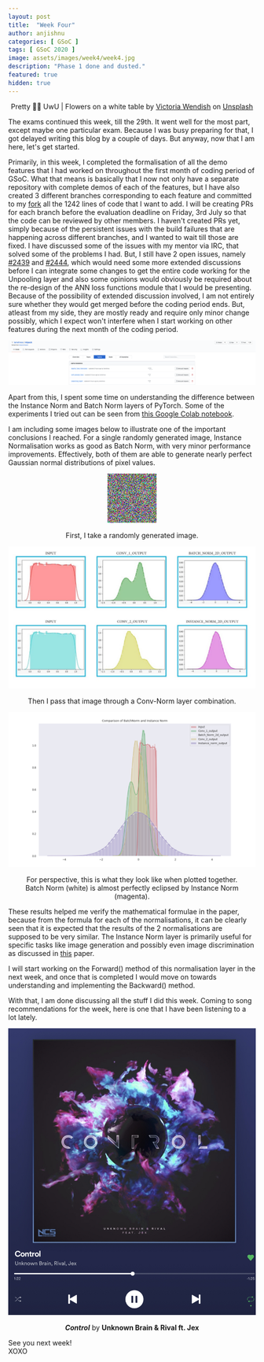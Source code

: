 ```yaml
---
layout: post
title:  "Week Four"
author: anjishnu
categories: [ GSoC ]
tags: [ GSoC 2020 ]
image: assets/images/week4/week4.jpg
description: "Phase 1 done and dusted."
featured: true
hidden: true
---
```


<center><span>Pretty 🙆🏻 UwU  |  Flowers on a white table by <a
href="https://unsplash.com/@wendish?utm_source=unsplash&amp;utm_medium=referral&amp;utm_content=creditCopyText">Victoria
Wendish</a> on <a
href="https://unsplash.com/?utm_source=unsplash&amp;utm_medium=referral&amp;utm_content=creditCopyText">Unsplash</a></span></center>

<p></p>

The exams continued this week, till the 29th. It went well for the most part,
except maybe one particular exam. Because I was busy preparing for that, I got
delayed writing this blog by a couple of days. But anyway, now that I am here,
let's get started.

Primarily, in this week, I completed the formalisation of all the demo features
that I had worked on throughout the first month of coding period of GSoC. What
that means is basically that I now not only have a separate repository with
complete demos of each of the features, but I have also created 3 different
branches corresponding to each feature and committed to my
[fork](https://github.com/iamshnoo/mlpack) all the 1242 lines of code
that I want to add. I will be creating PRs for each branch before the evaluation
deadline on Friday, 3rd July so that the code can be reviewed by other members.
I haven't created PRs yet, simply because of the persistent issues with the
build failures that are happening across different branches, and I wanted to
wait till those are fixed.  I have discussed some of the issues with my mentor
via IRC, that solved some of the problems I had.
But, I still have 2 open issues, namely
[#2439](https://github.com/mlpack/mlpack/issues/2439) and
[#2444](https://github.com/mlpack/mlpack/issues/2444), which would need some
more extended discussions before I can integrate some changes to get the entire
code working for the Unpooling layer and also some opinions would obviously be
required about the re-design of the ANN loss functions module that I would be
presenting. Because of the possibility of extended discussion involved, I am not
entirely sure whether they would get merged before the coding period ends. But,
atleast from my side, they are mostly ready and require only minor change
possibly, which I expect won't interfere when I start working on other features
during the next month of the coding period.

<div align="center">
<img src="../assets/images/week4/branches.png">
<p></p>
</div>

Apart from this, I spent some time on understanding the difference between the
Instance Norm and Batch Norm layers of PyTorch. Some of the experiments I tried
out can be seen from
[this Google Colab notebook](https://colab.research.google.com/drive/1RrBy8GD4rSqbPhVaVPItKQyAIL0cTOwI?usp=sharing).

I am including some images below to illustrate one of the important conclusions I
reached. For a single randomly generated image, Instance Normalisation works as
good as Batch Norm, with very minor performance improvements. Effectively, both
of them are able to generate nearly perfect Gaussian normal distributions of
pixel values.

<div align="center">
<img src="../assets/images/week4/img.png">
<p></p>
<p>First, I take a randomly generated image.</p>
</div>

<div align="center">
<img src="../assets/images/week4/experiments.jpeg">
<p>Then I pass that image through a Conv-Norm layer combination.</p>
</div>

<div align="center">
<img src="../assets/images/week4/comparison.png">
<p>For perspective, this is what they look like when plotted together. <br>
Batch Norm (white) is almost perfectly eclipsed by Instance Norm (magenta).</p>
</div>

These results helped me verify the mathematical formulae in the paper, because
from the formula for each of the normalisations, it can be clearly seen that it
is expected that the results of the 2 normalisations are supposed to be very
similar. The Instance Norm layer is primarily useful for specific tasks like
image generation and possibly even image discrimination as discussed in
[this](https://arxiv.org/pdf/1607.08022.pdf) paper.

I will start working on the Forward() method of this normalisation layer in the
next week, and once that is completed I would move on towards understanding and
implementing the Backward() method.

With that, I am done discussing all the stuff I did this week.
Coming to song recommendations for the week, here is one that I have been
listening to a lot lately.

<div align="center">
<img src="../assets/images/week4/song.jpeg">
<p><b><i>Control</i></b> by <b>Unknown Brain & Rival ft. Jex</b></p>
</div>

See you next week!<br>
XOXO